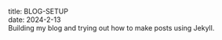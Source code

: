 title: BLOG-SETUP  
date: 2024-2-13  
Building my blog and trying out how to make posts using Jekyll.
